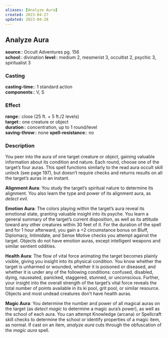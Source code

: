 ```yaml
---
aliases: [Analyze Aura]
created: 2023-04-27
updated: 2023-04-28
---
```


## Analyze Aura

**source**:: Occult Adventures pg. 156  
**school**:: divination
**level**:: medium 2, mesmerist 3, occultist 2, psychic 3, spiritualist 3

### Casting

**casting-time**:: 1 standard action  
**components**:: V, S

### Effect

**range**:: close (25 ft. + 5 ft./2 levels)  
**target**:: one creature or object  
**duration**:: concentration, up to 1 round/level  
**saving-throw**:: none
**spell-resistance**:: no

### Description

You peer into the aura of one target creature or object, gaining valuable information about its condition and nature. Each round, choose one of the target’s four auras. This spell functions similarly to the read aura occult skill unlock (see page 197), but doesn’t require checks and returns results on all the target’s auras in an instant.  
  
**Alignment Aura**: You study the target’s spiritual nature to determine its alignment. You also learn the type and power of its alignment aura, as *detect evil*.  
  
**Emotion Aura**: The colors playing within the target’s aura reveal its emotional state, granting valuable insight into its psyche. You learn a general summary of the target’s current disposition, as well as its attitude toward any other creatures within 30 feet of it. For the duration of the spell and for 1 hour afterward, you gain a +2 circumstance bonus on Bluff, Diplomacy, Intimidate, and Sense Motive checks you attempt against the target. Objects do not have emotion auras, except intelligent weapons and similar sentient oddities.  
  
**Health Aura**: The flow of vital force animating the target becomes plainly visible, giving you insight into its physical condition. You know whether the target is unharmed or wounded, whether it is poisoned or diseased, and whether it is under any of the following conditions: confused, disabled, dying, nauseated, panicked, staggered, stunned, or unconscious. Further, your insight into the overall strength of the target’s vital force reveals the total number of points available in its ki pool, grit pool, or similar resource. Objects and most undead creatures don’t have health auras.  
  
**Magic Aura**: You determine the number and power of all magical auras on the target (as *detect magic* to determine a magic aura’s power), as well as the school of each aura. You can attempt Knowledge (arcana) or Spellcraft skill checks to determine the school or identify properties of a magic item, as normal. If cast on an item, *analyze aura* cuts through the obfuscation of the *magic aura* spell.
